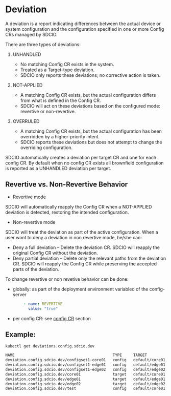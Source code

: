 # Deviation

A deviation is a report indicating differences between the actual device or system configuration and the configuration specified in one or more Config CRs managed by SDCIO.

There are three types of deviations:

1.	UNHANDLED

    - No matching Config CR exists in the system.
	- Treated as a Target-type deviation.
	- SDCIO only reports these deviations; no corrective action is taken.

2.	NOT-APPLIED

	- A matching Config CR exists, but the actual configuration differs from what is defined in the Config CR.
	- SDCIO will act on these deviations based on the configured mode: revertive or non-revertive.

3.	OVERRULED

	- A matching Config CR exists, but the actual configuration has been overridden by a higher-priority intent.
	- SDCIO reports these deviations but does not attempt to change the overriding configuration.

SDCIO automatically creates a deviation per target CR and one for each config CR. By default when no config CR exists all brownfield configuration is reported as a UNHANDLED deviation per target.

## Revertive vs. Non-Revertive Behavior

- Revertive mode
    
SDCIO will automatically reapply the Config CR when a NOT-APPLIED deviation is detected, restoring the intended configuration.

- Non-revertive mode

SDCIO will treat the deviation as part of the active configuration. When a user want to deny a deviation in non revertive mode, he/she can:

- Deny a full deviation – Delete the deviation CR. SDCIO will reapply the original Config CR without the deviation.
- Deny partial deviation – Delete only the relevant paths from the deviation CR. SDCIO will reapply the Config CR while preserving the accepted parts of the deviation.

To change revertive or non revetive behavior can be done:
- globally: as part of the deployment environment variabled of the config-server

```yaml
        - name: REVERTIVE
          value: "true"
```

- per config CR: see [config CR](../configuration/config/config/) section


## Example:

```
kubectl get deviations.config.sdcio.dev 
```


```bash
NAME                                           TYPE     TARGET           DEVIATIONS
deviation.config.sdcio.dev/configset1-core01   config   default/core01   0
deviation.config.sdcio.dev/configset1-edge01   config   default/edge01   0
deviation.config.sdcio.dev/configset1-edge02   config   default/edge02   0
deviation.config.sdcio.dev/core01              target   default/core01   600
deviation.config.sdcio.dev/edge01              target   default/edge01   602
deviation.config.sdcio.dev/edge02              target   default/edge02   602
deviation.config.sdcio.dev/test                config   default/core01   0
```

